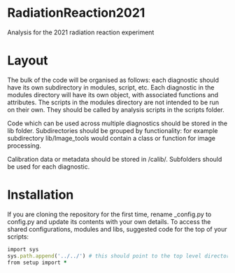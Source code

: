 # RadiationReaction2021
Analysis for the 2021 radiation reaction experiment 

# Layout
The bulk of the code will be organised as follows: each diagnostic should have its own subdirectory in modules, script, etc. Each diagnostic in the modules directory will have its own object, with associated functions and attributes. The scripts in the modules directory are not intended to be run on their own. They should be called by analysis scripts in the scripts folder. 

Code which can be used across multiple diagnostics should be stored in the lib folder. Subdirectories should be grouped by functionality: for example subdirectory lib/Image_tools would contain a class or function for image processing.

Calibration data or metadata should be stored in /calib/. Subfolders should be used for each diagnostic.

# Installation

If you are cloning the repository for the first time, rename _config.py to config.py and update its contents with your own details.
To access the shared configurations, modules and libs, suggested code for the top of your scripts:
```ruby
import sys
sys.path.append('../../') # this should point to the top level directory
from setup import *
```





